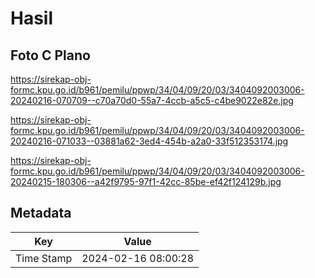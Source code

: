 # Hasil

## Foto C Plano

https://sirekap-obj-formc.kpu.go.id/b961/pemilu/ppwp/34/04/09/20/03/3404092003006-20240216-070709--c70a70d0-55a7-4ccb-a5c5-c4be9022e82e.jpg

https://sirekap-obj-formc.kpu.go.id/b961/pemilu/ppwp/34/04/09/20/03/3404092003006-20240216-071033--03881a62-3ed4-454b-a2a0-33f512353174.jpg

https://sirekap-obj-formc.kpu.go.id/b961/pemilu/ppwp/34/04/09/20/03/3404092003006-20240215-180306--a42f9795-97f1-42cc-85be-ef42f124129b.jpg


## Metadata

| Key        | Value               |
| ---------- | ------------------- |
| Time Stamp | 2024-02-16 08:00:28 |



